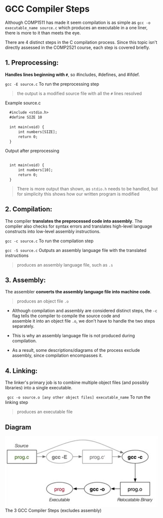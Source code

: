 # GCC Compiler Steps

Although COMP1511 has made it seem compilation is as simple as `gcc -o executable_name source.c` which produces an executable in a one liner, there is more to it than meets the eye.

There are 4 distinct steps in the C compilation process. Since this topic isn't directly assessed in the COMP2521 course, each step is covered briefly. 

## 1. Preprocessing:

   **Handles lines beginning with `#`**, so #includes, #defines, and #ifdef. 

` gcc -E source.c ` To run the preprocessing step

> the output is a modified source file with all the `#` lines resolved

Example source.c
```
  #include <stdio.h>
  #define SIZE 10

  int main(void) {
      int numbers[SIZE];
  	  return 0;
  }
```

Output after preprocessing
```

  int main(void) {
      int numbers[10];
      return 0;
  }

```
> There is more output than shown, as `stdio.h` needs to be handled, but for simplicity this shows how our written program is modified

## 2. Compilation:

   The compiler **translates the preprocessed code into assembly**. The compiler also checks for syntax errors
   and translates high-level language constructs into low-level assembly instructions.

` gcc -c source.c ` To run the compilation step 

` gcc -S source.c ` Outputs an assembly language file with the translated instructions 

> produces an assembly language file, such as `.s`

## 3. Assembly: 

  The assembler **converts the assembly language file into machine code**.

> produces an object file `.o`

- Although compilation and assembly are considered distinct steps, the `-c` flag tells the compiler to compile the source code and      
  assemble it into an object file `.o`, we don't have to handle the two steps separately.

- This is why an assembly language file is not produced during compilation.

- As a result, some descriptions/diagrams of the process exclude assembly, since compilation encompasses it. 

## 4. Linking:

The linker's primary job is to combine multiple object files (and possibly libraries) into a single executable.

` gcc -o source.o [any other object files] executable_name` To run the linking step 

> produces an executable file

## Diagram
![Alt Text](images/3StepsCompiling.png)
The 3 GCC Compiler Steps (excludes assembly)

